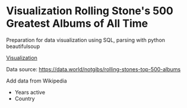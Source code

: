 # Visualization Rolling Stone's 500 Greatest Albums of All Time

Preparation for data visualization using SQL, parsing with python beautifulsoup

[Visualization](https://public.tableau.com/app/profile/kate5782/viz/Albumsw20/Sheet3?publish=yes)

Data source:
https://data.world/notgibs/rolling-stones-top-500-albums

Add data from Wikipedia 
* Years active
* Country

